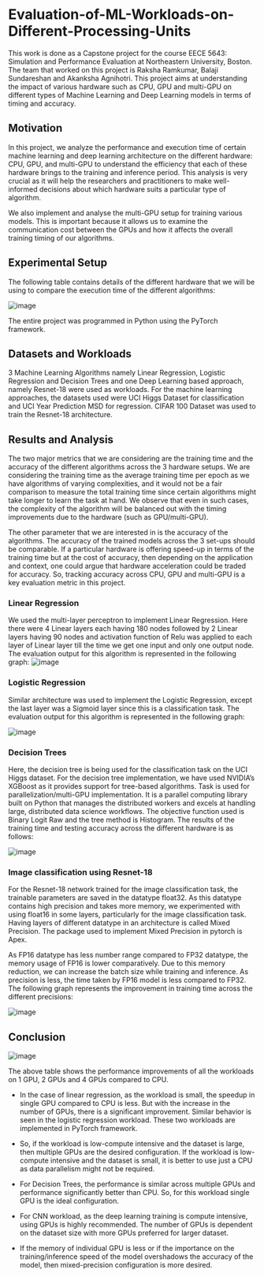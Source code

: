 # Evaluation-of-ML-Workloads-on-Different-Processing-Units
This work is done as a Capstone project for the course EECE 5643: Simulation and Performance Evaluation at Northeastern University, Boston. The team that worked on this project is Raksha Ramkumar, Balaji Sundareshan and Akanksha Agnihotri. This project aims at understanding the impact of various hardware such as CPU, GPU and multi-GPU on different types of Machine Learning and Deep Learning models in terms of timing and accuracy. 

## Motivation
In this project, we analyze the performance and execution time of certain machine learning and 
deep learning architecture on the different hardware: CPU, GPU, and multi-GPU to understand 
the efficiency that each of these hardware brings to the training and inference period. This 
analysis is very crucial as it will help the researchers and practitioners to make well-informed 
decisions about which hardware suits a particular type of algorithm.

We also implement and analyse the multi-GPU setup for training various models. This is important because it allows us to examine the communication cost between the 
GPUs and how it affects the overall training timing of our algorithms.

## Experimental Setup
The following table contains details of the different hardware that we will be using to compare 
the execution time of the different algorithms:

![image](https://github.com/RakshaRamkumar/Evaluation-of-ML-Workloads-on-Different-Processing-Units/assets/63054940/9e89228e-0d78-4c1d-bb9c-c51cfb842ae6)

The entire project was programmed in Python using the PyTorch framework.

## Datasets and Workloads
3 Machine Learning Algorithms namely Linear Regression, Logistic Regression and Decision Trees and one Deep Learning based approach, namely Resnet-18 were used as workloads. For the machine learning approaches, the datasets used were UCI Higgs Dataset for classification and UCI Year Prediction MSD for regression. CIFAR 100 Dataset was used to train the Resnet-18 architecture.

## Results and Analysis
The two major metrics that we are considering are the training time and the accuracy of the different 
algorithms across the 3 hardware setups. We are considering the training time as the average training 
time per epoch as we have algorithms of varying complexities, and it would not be a fair comparison to 
measure the total training time since certain algorithms might take longer to learn the task at hand. We 
observe that even in such cases, the complexity of the algorithm will be balanced out with the timing 
improvements due to the hardware (such as GPU/multi-GPU).

The other parameter that we are interested in is the accuracy of the algorithms. The accuracy of the 
trained models across the 3 set-ups should be comparable. If a particular hardware is offering speed-up 
in terms of the training time but at the cost of accuracy, then depending on the application and context, 
one could argue that hardware acceleration could be traded for accuracy. So, tracking accuracy across 
CPU, GPU and multi-GPU is a key evaluation metric in this project.

### Linear Regression
We used the multi-layer perceptron to implement Linear Regression. Here there were 4 Linear 
layers each having 180 nodes followed by 2 Linear layers having 90 nodes and activation function of Relu 
was applied to each layer of Linear layer till the time we get one input and only one output node. The evaluation output for this algorithm is represented in the following graph:
![image](https://github.com/RakshaRamkumar/Evaluation-of-ML-Workloads-on-Different-Processing-Units/assets/63054940/d6ed90b5-580a-4de6-9945-a7f789a0ec6d)

### Logistic Regression
Similar architecture was used to implement the Logistic Regression, except the last layer was a Sigmoid layer since this is a classification task. The evaluation output for this algorithm is represented in the following graph:

![image](https://github.com/RakshaRamkumar/Evaluation-of-ML-Workloads-on-Different-Processing-Units/assets/63054940/7f927421-00fc-4126-8e16-74aa3d4b00d0)


### Decision Trees
Here, the decision tree is being used for the classification task on the UCI Higgs dataset. For the decision 
tree implementation, we have used NVIDIA’s XGBoost as it provides support for tree-based algorithms. 
Task is used for parallelization/multi-GPU implementation. It is a parallel computing library built on 
Python that manages the distributed workers and excels at handling large, distributed data science 
workflows. The objective function used is Binary Logit Raw and the tree method is Histogram. 
The results of the training time and testing accuracy across the different hardware is as follows:

![image](https://github.com/RakshaRamkumar/Evaluation-of-ML-Workloads-on-Different-Processing-Units/assets/63054940/3d96cac6-f27e-4126-9ef6-9d0992823d2d)

### Image classification using Resnet-18
For the Resnet-18 network trained for the image classification task, the trainable parameters are saved in the datatype 
float32. As this datatype contains high precision and takes more memory, we experimented 
with using float16 in some layers, particularly for the image classification task. Having layers of 
different datatype in an architecture is called Mixed Precision. The package used to implement 
Mixed Precision in pytorch is Apex.

As FP16 datatype has less number range compared to FP32 datatype, the memory usage of FP16 is lower 
comparatively. Due to this memory reduction, we can increase the batch size while training and 
inference. As precision is less, the time taken by FP16 model is less compared to FP32. The following graph represents the improvement in training time across the different precisions:

![image](https://github.com/RakshaRamkumar/Evaluation-of-ML-Workloads-on-Different-Processing-Units/assets/63054940/d9264fab-0c80-4569-ba78-ca5018d6c747) 

## Conclusion
![image](https://github.com/RakshaRamkumar/Evaluation-of-ML-Workloads-on-Different-Processing-Units/assets/63054940/bcccbf30-5fce-4026-8866-91a415dcf35f) 

The above table shows the performance improvements of all the workloads on 1 GPU, 2 GPUs and 4 
GPUs compared to CPU.

-  In the case of linear regression, as the workload is small, the speedup in single GPU compared 
to CPU is less. But with the increase in the number of GPUs, there is a significant improvement. 
Similar behavior is seen in the logistic regression workload. These two workloads are 
implemented in PyTorch framework.

-  So, if the workload is low-compute intensive and the dataset is large, then multiple GPUs are 
the desired configuration. If the workload is low-compute intensive and the dataset is small, it is 
better to use just a CPU as data parallelism might not be required.

- For Decision Trees, the performance is similar across multiple GPUs and performance 
significantly better than CPU. So, for this workload single GPU is the ideal configuration.

-  For CNN workload, as the deep learning training is compute intensive, using GPUs is highly 
recommended. The number of GPUs is dependent on the dataset size with more GPUs 
preferred for larger dataset.

-  If the memory of individual GPU is less or if the importance on the training/inference speed of 
the model overshadows the accuracy of the model, then mixed-precision configuration is more 
desired.
